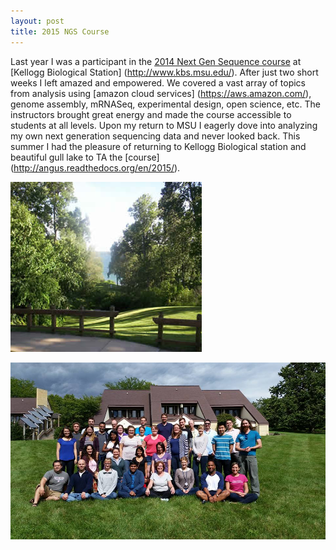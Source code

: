 ```yaml
---
layout: post
title: 2015 NGS Course 
---
```


Last year I was a participant in the [2014 Next Gen Sequence course](http://angus.readthedocs.org/en/2014/) at [Kellogg Biological Station] (http://www.kbs.msu.edu/). After just two short weeks I left amazed and empowered. We covered a vast array of topics from analysis using [amazon cloud services] (https://aws.amazon.com/), genome assembly, mRNASeq, experimental design, open science, etc. The instructors brought great energy and made the course accessible to students at all levels. Upon my return to MSU I eagerly dove into analyzing my own next generation sequencing data and never looked back. 
This summer I had the pleasure of returning to Kellogg Biological station and beautiful gull lake to TA the [course] (http://angus.readthedocs.org/en/2015/).

![alt text][Gull_Lake]

[Gull_Lake]: https://raw.githubusercontent.com/brooksph/brooksph.github.io/master/images/Gull_Lake.JPG "Gull_Lake" 

![alt text][NGS_Group_Photo]

[NGS_Group_Photo]: https://raw.githubusercontent.com/brooksph/brooksph.github.io/master/images/NGS_Group_Photo.jpg "NGS_Group_Photo"
